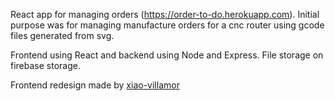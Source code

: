 React app for managing orders (https://order-to-do.herokuapp.com). Initial purpose was for managing manufacture orders for a cnc router using gcode files generated from svg. 

Frontend using React and backend using Node and Express. File storage on firebase storage.

Frontend redesign made by [xiao-villamor](https://github.com/xiao-villamor)
